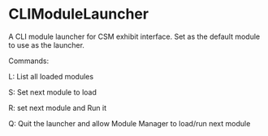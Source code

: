 CLIModuleLauncher
=================

A CLI module launcher for CSM exhibit interface. Set as the default module to use as the launcher.

Commands:

L: List all loaded modules

S: Set next module to load

R: set next module and Run it

Q: Quit the launcher and allow Module Manager to load/run next module
